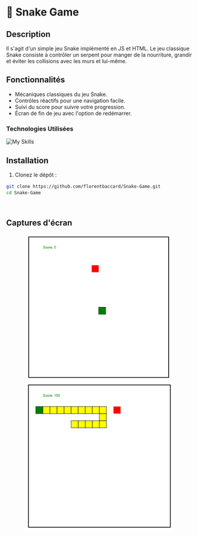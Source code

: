# 🐍 Snake Game

## Description

Il s'agit d'un simple jeu Snake implémenté en JS et HTML. Le jeu classique Snake consiste à contrôler un serpent pour manger de la nourriture, grandir et éviter les collisions avec les murs et lui-même.

## Fonctionnalités

- Mécaniques classiques du jeu Snake.
- Contrôles réactifs pour une navigation facile.
- Suivi du score pour suivre votre progression.
- Écran de fin de jeu avec l'option de redémarrer.

### Technologies Utilisées

![My Skills](https://skillicons.dev/icons?i=html,js,)

## Installation

1. Clonez le dépôt :

```bash
git clone https://github.com/florentbaccard/Snake-Game.git
cd Snake-Game

```
</br>

## Captures d'écran

<p align="center">
  <img src="/Screen/Screen1.png" alt="Capture d'écran 1" width="400"/>
  <img src="/Screen/Screen2.png" alt="Capture d'écran 2" width="400"/>
</p>
